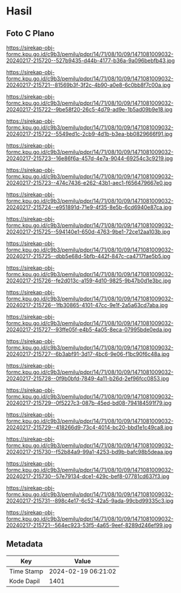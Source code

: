 # Hasil

## Foto C Plano

https://sirekap-obj-formc.kpu.go.id/c9b3/pemilu/pdpr/14/71/08/10/09/1471081009032-20240217-215720--527b9435-d44b-4177-b36a-9a096bebfb43.jpg

https://sirekap-obj-formc.kpu.go.id/c9b3/pemilu/pdpr/14/71/08/10/09/1471081009032-20240217-215721--81569b3f-3f2c-4b90-a0e8-6c0bb8f7c00a.jpg

https://sirekap-obj-formc.kpu.go.id/c9b3/pemilu/pdpr/14/71/08/10/09/1471081009032-20240217-215722--9be58f20-26c5-4d79-ad9e-1b5ad09b9e18.jpg

https://sirekap-obj-formc.kpu.go.id/c9b3/pemilu/pdpr/14/71/08/10/09/1471081009032-20240217-215722--5549ed1c-2cb9-4d1b-b3ea-bb0829666f91.jpg

https://sirekap-obj-formc.kpu.go.id/c9b3/pemilu/pdpr/14/71/08/10/09/1471081009032-20240217-215723--16e86f6a-457d-4e7a-9044-69254c3c9219.jpg

https://sirekap-obj-formc.kpu.go.id/c9b3/pemilu/pdpr/14/71/08/10/09/1471081009032-20240217-215723--474c7436-e262-43b1-aec1-f656479667e0.jpg

https://sirekap-obj-formc.kpu.go.id/c9b3/pemilu/pdpr/14/71/08/10/09/1471081009032-20240217-215724--e951891d-71e9-4f35-8e5b-6cd6940e87ca.jpg

https://sirekap-obj-formc.kpu.go.id/c9b3/pemilu/pdpr/14/71/08/10/09/1471081009032-20240217-215725--594140e1-650d-4763-9be1-72ce12aa103b.jpg

https://sirekap-obj-formc.kpu.go.id/c9b3/pemilu/pdpr/14/71/08/10/09/1471081009032-20240217-215725--dbb5e68d-5bfb-442f-847c-ca4717fae5b5.jpg

https://sirekap-obj-formc.kpu.go.id/c9b3/pemilu/pdpr/14/71/08/10/09/1471081009032-20240217-215726--fe2d013c-a159-4d10-9825-9b47b0d1e3bc.jpg

https://sirekap-obj-formc.kpu.go.id/c9b3/pemilu/pdpr/14/71/08/10/09/1471081009032-20240217-215726--1fb30865-4101-47cc-9e1f-2a5a63cd7aba.jpg

https://sirekap-obj-formc.kpu.go.id/c9b3/pemilu/pdpr/14/71/08/10/09/1471081009032-20240217-215727--93ffe05f-e4b5-4a05-8eca-07995bde0eda.jpg

https://sirekap-obj-formc.kpu.go.id/c9b3/pemilu/pdpr/14/71/08/10/09/1471081009032-20240217-215727--6b3abf91-3d17-4bc6-9e06-f1bc90f6c48a.jpg

https://sirekap-obj-formc.kpu.go.id/c9b3/pemilu/pdpr/14/71/08/10/09/1471081009032-20240217-215728--0f9b0bfd-7849-4a11-b26d-2ef96fcc0853.jpg

https://sirekap-obj-formc.kpu.go.id/c9b3/pemilu/pdpr/14/71/08/10/09/1471081009032-20240217-215729--0f5227c3-087b-45ed-bd08-794184591f79.jpg

https://sirekap-obj-formc.kpu.go.id/c9b3/pemilu/pdpr/14/71/08/10/09/1471081009032-20240217-215729--418266d9-73c4-4014-bc20-bbd1e1c49ca8.jpg

https://sirekap-obj-formc.kpu.go.id/c9b3/pemilu/pdpr/14/71/08/10/09/1471081009032-20240217-215730--f52b84a9-99a1-4253-bd9b-bafc98b5deaa.jpg

https://sirekap-obj-formc.kpu.go.id/c9b3/pemilu/pdpr/14/71/08/10/09/1471081009032-20240217-215730--57e79134-dce1-429c-bef8-07781cd637f3.jpg

https://sirekap-obj-formc.kpu.go.id/c9b3/pemilu/pdpr/14/71/08/10/09/1471081009032-20240217-215731--898c4e17-6c52-42a5-9ada-99cbd99335c3.jpg

https://sirekap-obj-formc.kpu.go.id/c9b3/pemilu/pdpr/14/71/08/10/09/1471081009032-20240217-215721--564ec923-53f5-4a65-9eef-8289d246ef99.jpg


## Metadata

| Key        | Value               |
| ---------- | ------------------- |
| Time Stamp | 2024-02-19 06:21:02 |
| Kode Dapil | 1401                |



